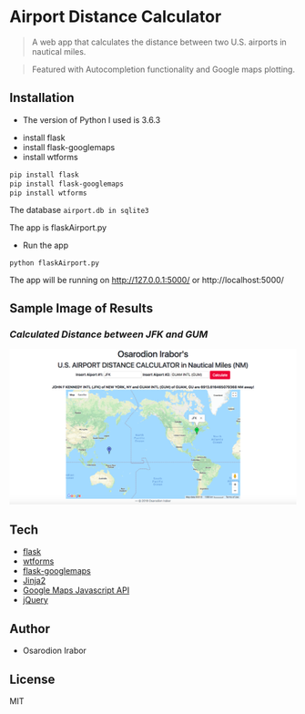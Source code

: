 Airport Distance Calculator
============
> A web app that calculates the distance between two U.S. airports in nautical miles.

> Featured with Autocompletion functionality and Google maps plotting.

Installation
--------
* The version of Python I used is 3.6.3

- install flask
- install flask-googlemaps
- install wtforms
```
pip install flask
pip install flask-googlemaps
pip install wtforms
```

The database ```airport.db in sqlite3```

The app is flaskAirport.py
- Run the app
```
python flaskAirport.py
```

The app will be running on http://127.0.0.1:5000/ or http://localhost:5000/

Sample Image of Results
---------
### *Calculated Distance between JFK and GUM*
<img src="./sampleImages/JFK-GUM.png" alt="Calculated Distance between JFK and GUM">

Tech 
------
* [flask]
* [wtforms]
* [flask-googlemaps]
* [Jinja2]
* [Google Maps Javascript API]
* [jQuery]

Author
--------
* Osarodion Irabor

License
-------
MIT

[Federal Aviation Administration]: https://www.faa.gov/airports/airport_safety/airportdata_5010/
[flask]: http://flask.pocoo.org/
[flask-googlemaps]: https://github.com/rochacbruno/Flask-GoogleMaps
[wtforms]: https://github.com/wtforms/wtforms
[Google Maps Javascript API]: https://developers.google.com/maps/documentation/javascript/tutorial
[Jinja2]: http://jinja.pocoo.org/docs/2.10/
[jQuery]: https://api.jquery.com/
